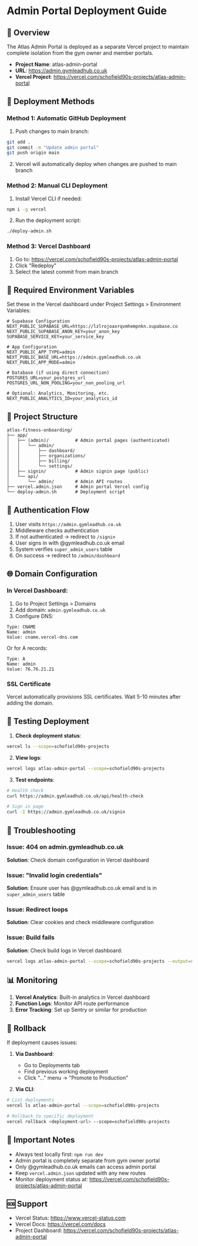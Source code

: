 # Admin Portal Deployment Guide

## 🎯 Overview

The Atlas Admin Portal is deployed as a separate Vercel project to maintain complete isolation from the gym owner and member portals.

- **Project Name**: atlas-admin-portal
- **URL**: https://admin.gymleadhub.co.uk
- **Vercel Project**: https://vercel.com/schofield90s-projects/atlas-admin-portal

## 🚀 Deployment Methods

### Method 1: Automatic GitHub Deployment

1. Push changes to main branch:

```bash
git add .
git commit -m "Update admin portal"
git push origin main
```

2. Vercel will automatically deploy when changes are pushed to main branch

### Method 2: Manual CLI Deployment

1. Install Vercel CLI if needed:

```bash
npm i -g vercel
```

2. Run the deployment script:

```bash
./deploy-admin.sh
```

### Method 3: Vercel Dashboard

1. Go to: https://vercel.com/schofield90s-projects/atlas-admin-portal
2. Click "Redeploy"
3. Select the latest commit from main branch

## 🔧 Required Environment Variables

Set these in the Vercel dashboard under Project Settings > Environment Variables:

```env
# Supabase Configuration
NEXT_PUBLIC_SUPABASE_URL=https://lzlrojoaxrqvmhempnkn.supabase.co
NEXT_PUBLIC_SUPABASE_ANON_KEY=your_anon_key
SUPABASE_SERVICE_KEY=your_service_key

# App Configuration
NEXT_PUBLIC_APP_TYPE=admin
NEXT_PUBLIC_BASE_URL=https://admin.gymleadhub.co.uk
NEXT_PUBLIC_APP_MODE=admin

# Database (if using direct connection)
POSTGRES_URL=your_postgres_url
POSTGRES_URL_NON_POOLING=your_non_pooling_url

# Optional: Analytics, Monitoring, etc.
NEXT_PUBLIC_ANALYTICS_ID=your_analytics_id
```

## 📁 Project Structure

```
atlas-fitness-onboarding/
├── app/
│   ├── (admin)/          # Admin portal pages (authenticated)
│   │   └── admin/
│   │       ├── dashboard/
│   │       ├── organizations/
│   │       ├── billing/
│   │       └── settings/
│   ├── signin/           # Admin signin page (public)
│   └── api/
│       └── admin/        # Admin API routes
├── vercel.admin.json     # Admin portal Vercel config
└── deploy-admin.sh       # Deployment script
```

## 🔐 Authentication Flow

1. User visits `https://admin.gymleadhub.co.uk`
2. Middleware checks authentication
3. If not authenticated → redirect to `/signin`
4. User signs in with @gymleadhub.co.uk email
5. System verifies `super_admin_users` table
6. On success → redirect to `/admin/dashboard`

## 🌐 Domain Configuration

### In Vercel Dashboard:

1. Go to Project Settings > Domains
2. Add domain: `admin.gymleadhub.co.uk`
3. Configure DNS:

```
Type: CNAME
Name: admin
Value: cname.vercel-dns.com
```

Or for A records:

```
Type: A
Name: admin
Value: 76.76.21.21
```

### SSL Certificate

Vercel automatically provisions SSL certificates. Wait 5-10 minutes after adding the domain.

## 🧪 Testing Deployment

1. **Check deployment status**:

```bash
vercel ls --scope=schofield90s-projects
```

2. **View logs**:

```bash
vercel logs atlas-admin-portal --scope=schofield90s-projects
```

3. **Test endpoints**:

```bash
# Health check
curl https://admin.gymleadhub.co.uk/api/health-check

# Sign in page
curl -I https://admin.gymleadhub.co.uk/signin
```

## 🐛 Troubleshooting

### Issue: 404 on admin.gymleadhub.co.uk

**Solution**: Check domain configuration in Vercel dashboard

### Issue: "Invalid login credentials"

**Solution**: Ensure user has @gymleadhub.co.uk email and is in `super_admin_users` table

### Issue: Redirect loops

**Solution**: Clear cookies and check middleware configuration

### Issue: Build fails

**Solution**: Check build logs in Vercel dashboard:

```bash
vercel logs atlas-admin-portal --scope=schofield90s-projects --output=raw
```

## 📊 Monitoring

1. **Vercel Analytics**: Built-in analytics in Vercel dashboard
2. **Function Logs**: Monitor API route performance
3. **Error Tracking**: Set up Sentry or similar for production

## 🔄 Rollback

If deployment causes issues:

1. **Via Dashboard**:
   - Go to Deployments tab
   - Find previous working deployment
   - Click "..." menu → "Promote to Production"

2. **Via CLI**:

```bash
# List deployments
vercel ls atlas-admin-portal --scope=schofield90s-projects

# Rollback to specific deployment
vercel rollback <deployment-url> --scope=schofield90s-projects
```

## 📝 Important Notes

- Always test locally first: `npm run dev`
- Admin portal is completely separate from gym owner portal
- Only @gymleadhub.co.uk emails can access admin portal
- Keep `vercel.admin.json` updated with any new routes
- Monitor deployment status at: https://vercel.com/schofield90s-projects/atlas-admin-portal

## 🆘 Support

- Vercel Status: https://www.vercel-status.com
- Vercel Docs: https://vercel.com/docs
- Project Dashboard: https://vercel.com/schofield90s-projects/atlas-admin-portal
